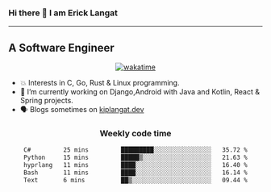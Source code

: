 ### Hi there 👋 I am Erick Langat
---
## A Software Engineer

<div align="center">
  
[![wakatime](https://wakatime.com/badge/user/55eadf42-c1c5-4930-b153-72952ac5ca5c.svg)](https://wakatime.com/@55eadf42-c1c5-4930-b153-72952ac5ca5c)

</div>

<!--
**elkiplangat/elkiplangat** is a ✨ _special_ ✨ repository because its `README.md` (this file) appears on your GitHub profile.

Here are some ideas to get you started:

- 🔭 I’m currently working on ...
- 🌱 I’m currently learning ...
- 👯 I’m looking to collaborate on ...
- 🤔 I’m looking for help with ...
- 💬 Ask me about ...
- 📫 How to reach me: ...
- 😄 Pronouns: ...
- ⚡ Fun fact: ...
-->
- 💥 Interests in C, Go, Rust & Linux programming. 
- 🔭 I’m currently working on Django,Android with Java and Kotlin, React & Spring projects.
-  🗣️ Blogs sometimes on [kiplangat.dev](https://kiplangat.dev)

<div align="center">
  <h3> Weekly code time </h3>

<!--START_SECTION:waka-->

```txt
C#         25 mins         █████████░░░░░░░░░░░░░░░░   35.72 %
Python     15 mins         █████▒░░░░░░░░░░░░░░░░░░░   21.63 %
hyprlang   11 mins         ████░░░░░░░░░░░░░░░░░░░░░   16.40 %
Bash       11 mins         ████░░░░░░░░░░░░░░░░░░░░░   16.14 %
Text       6 mins          ██▒░░░░░░░░░░░░░░░░░░░░░░   09.44 %
```

<!--END_SECTION:waka-->

</div>
